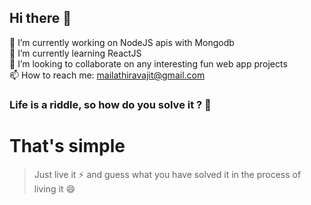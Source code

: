 ## Hi there 👋
🔭 I’m currently working on NodeJS apis with Mongodb<br/>
🌱 I’m currently learning ReactJS<br/>
👯 I’m looking to collaborate on any interesting fun web app projects<br/>
📫 How to reach me: mailathiravajit@gmail.com<br/>
### Life is a riddle, so how do you solve it ? 🤔
# That's simple
> Just live it ⚡ and guess what you have solved it in the process of living it 😄
<!--
**Athira2199/Athira2199** is a ✨ _special_ ✨ repository because its `README.md` (this file) appears on your GitHub profile.

Here are some ideas to get you started:

 
- 🤔 I’m looking for help with ...
- 💬 Ask me about ...

- 😄 Pronouns: ...
- ⚡ Fun fact: ...
-->
